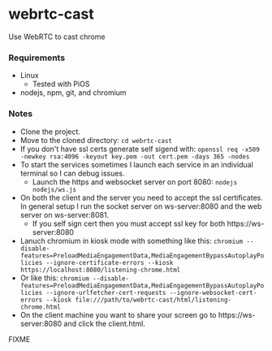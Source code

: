 # webrtc-cast
Use WebRTC to cast chrome

### Requirements
* Linux
    * Tested with PiOS
* nodejs, npm, git, and chromium
### Notes
* Clone the project.
* Move to the cloned directory: `cd webrtc-cast`
* If you don't have ssl certs generate self sigend with: `openssl req -x509 -newkey rsa:4096 -keyout key.pem -out cert.pem -days 365 -nodes`
* To start the services sometimes I launch each service in an individual terminal so I can debug issues.
    * Launch the https and websocket server on port 8080: `nodejs nodejs/ws.js`
* On both the client and the server you need to accept the ssl certificates. In general setup I run the socket server on ws-server:8080 and the web server on ws-server:8081.
    * If you self sign cert then you must accept ssl key for both https://ws-server:8080
* Lanuch chromium in kiosk mode with something like this: `chromium --disable-features=PreloadMediaEngagementData,MediaEngagementBypassAutoplayPolicies --ignore-certificate-errors --kiosk https://localhost:8080/listening-chrome.html`
* Or like this: `chromium --disable-features=PreloadMediaEngagementData,MediaEngagementBypassAutoplayPolicies --ignore-urlfetcher-cert-requests --ignore-websocket-cert-errors --kiosk file:///path/to/webrtc-cast/html/listening-chrome.html`
* On the client machine you want to share your screen go to https://ws-server:8080 and click the client.html.

FIXME
